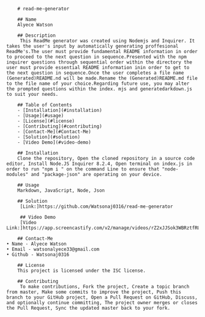 
        # read-me-generator

        ## Name
        Alyece Watson
        
        ## Description
         This ReadMe generator was created using Nodemjs and Inquirer. It takes the user's input by automatically generating proffesional ReadMe's.The user must provide fundamental README information in order to proceed to the next question in sequence.Presented with the npm inquirer questions through sequential order within the directory the user must provide essential README information inin order to get to the next question in sequence.Once the user completes a file name (Generated)README.nd will be made.Rename the (Generated)README.md file to the file name of your choice.Regarding future use, you may alter the prompted questions within the index. mjs and generatedarkdown.js to suit your needs.
        
        ## Table of Contents
        - [Installation](#installation)
        - [Usage](#usage)
        - [License](#license)
        - [Contributing](#contributing)
        - [Contact-Me](#Contact-Me)
        - [Solution](#solution)
        - [Video Demo](#video-demo)
        
        ## Installation
        Clone the repository, Open the cloned repository in a source code editor, Install Node.JS Inquirer 8.2.4, Open terminal on index.js in order to run "npm i " on the command Line to ensure that "node-modules" and "package-json" are operating on your device.
        
        ## Usage
        Markdown, JavaScript, Node, Json

        ## Solution
         [Link:]https://github.com/Watsonaj0316/read-me-generator

         ## Video Demo
         [Video Link:]https://app.screencastify.com/v2/manage/videos/rZ2xJJSok3WBRztfRUh3

        ## Contact-Me
    • Name - Alyece Watson
    • Email - watsonalyece33@gmail.com  
    • Github - Watsonaj0316
        
        ## License
        This project is licensed under the ISC license.
        
        ## Contributing
         To make contributions, Fork the project, Create a topic branch from master, Make some commits to improve the project, Push this branch to your GitHub project, Open a Pull Request on GitHub, Discuss, and optionally continue committing, The project owner merges or closes the Pull Request, Sync the updated master back to your fork.
        
    